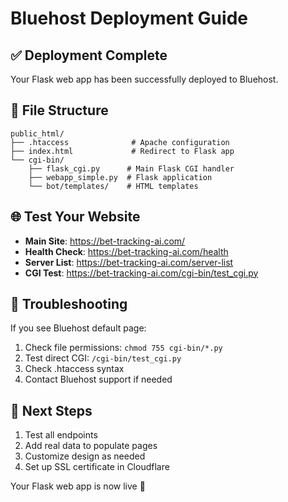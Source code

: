 # Bluehost Deployment Guide

## ✅ Deployment Complete

Your Flask web app has been successfully deployed to Bluehost.

## 📁 File Structure
```
public_html/
├── .htaccess              # Apache configuration
├── index.html             # Redirect to Flask app
└── cgi-bin/
    ├── flask_cgi.py      # Main Flask CGI handler
    ├── webapp_simple.py  # Flask application
    └── bot/templates/    # HTML templates
```

## 🌐 Test Your Website
- **Main Site**: https://bet-tracking-ai.com/
- **Health Check**: https://bet-tracking-ai.com/health
- **Server List**: https://bet-tracking-ai.com/server-list
- **CGI Test**: https://bet-tracking-ai.com/cgi-bin/test_cgi.py

## 🔧 Troubleshooting
If you see Bluehost default page:
1. Check file permissions: `chmod 755 cgi-bin/*.py`
2. Test direct CGI: `/cgi-bin/test_cgi.py`
3. Check .htaccess syntax
4. Contact Bluehost support if needed

## 🚀 Next Steps
1. Test all endpoints
2. Add real data to populate pages
3. Customize design as needed
4. Set up SSL certificate in Cloudflare

Your Flask web app is now live 🎉
